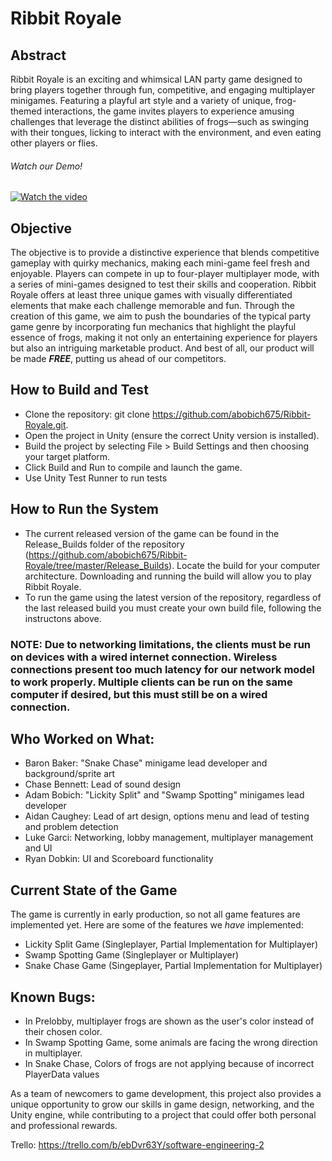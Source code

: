 # Ribbit Royale
## Abstract
Ribbit Royale is an exciting and whimsical LAN party game designed to bring players together through fun, competitive, and engaging multiplayer minigames.
Featuring a playful art style and a variety of unique, frog-themed interactions, the game invites players to experience amusing challenges that leverage the distinct abilities of frogs—such as swinging with their tongues, licking to interact with the environment, and even eating other players or flies.

###### Watch our Demo!
[![Watch the video](https://img.youtube.com/vi/Md5dIc12z-E/maxresdefault.jpg)](https://www.youtube.com/watch?v=Md5dIc12z-E)

## Objective
The objective is to provide a distinctive experience that blends competitive gameplay with quirky mechanics, making each mini-game feel fresh and enjoyable. Players can compete in up to four-player multiplayer mode, with a series of mini-games designed to test their skills and cooperation. Ribbit Royale offers at least three unique games with visually differentiated elements that make each challenge memorable and fun. Through the creation of this game, we aim to push the boundaries of the typical party game genre by incorporating fun mechanics that highlight the playful essence of frogs, making it not only an entertaining experience for players but also an intriguing marketable product. And best of all, our product will be made ***FREE***, putting us ahead of our competitors. 

## How to Build and Test
- Clone the repository: git clone https://github.com/abobich675/Ribbit-Royale.git.
- Open the project in Unity (ensure the correct Unity version is installed).
- Build the project by selecting File > Build Settings and then choosing your target platform.
- Click Build and Run to compile and launch the game.
- Use Unity Test Runner to run tests

## How to Run the System
- The current released version of the game can be found in the Release_Builds folder of the repository (https://github.com/abobich675/Ribbit-Royale/tree/master/Release_Builds). Locate the build for your computer architecture. Downloading and running the build will allow you to play Ribbit Royale.
- To run the game using the latest version of the repository, regardless of the last released build you must create your own build file, following the instructons above.

### **NOTE: Due to networking limitations, the clients must be run on devices with a wired internet connection. Wireless connections present too much latency for our network model to work properly. Multiple clients can be run on the same computer if desired, but this must still be on a wired connection.**

## Who Worked on What:
- Baron Baker: "Snake Chase" minigame lead developer and background/sprite art
- Chase Bennett: Lead of sound design
- Adam Bobich: "Lickity Split" and "Swamp Spotting" minigames lead developer
- Aidan Caughey: Lead of art design, options menu and lead of testing and problem detection
- Luke Garci: Networking, lobby management, multiplayer management and UI
- Ryan Dobkin: UI and Scoreboard functionality

## Current State of the Game
The game is currently in early production, so not all game features are implemented yet. Here are some of the features we *have* implemented:
- Lickity Split Game (Singleplayer, Partial Implementation for Multiplayer)
- Swamp Spotting Game (Singleplayer or Multiplayer)
- Snake Chase Game (Singeplayer, Partial Implementation for Multiplayer)

## Known Bugs:
- In Prelobby, multiplayer frogs are shown as the user's color instead of their chosen color.
- In Swamp Spotting Game, some animals are facing the wrong direction in multiplayer.
- In Snake Chase, Colors of frogs are not applying because of incorrect PlayerData values

As a team of newcomers to game development, this project also provides a unique opportunity to grow our skills in game design, networking, and the Unity engine, while contributing to a project that could offer both personal and professional rewards.

Trello: https://trello.com/b/ebDvr63Y/software-engineering-2
